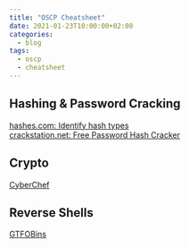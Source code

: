 ```yaml
---
title: "OSCP Cheatsheet"
date: 2021-01-23T10:00:00+02:00
categories:
  - blog
tags:
  - oscp
  - cheatsheet
---
```



## Hashing & Password Cracking

[hashes.com: Identify hash types](https://hashes.com/en/tools/hash_identifier)  
[crackstation.net: Free Password Hash Cracker](https://crackstation.net/)

## Crypto

[CyberChef](https://gchq.github.io/CyberChef/)


## Reverse Shells

[GTFOBins](https://gtfobins.github.io/)

